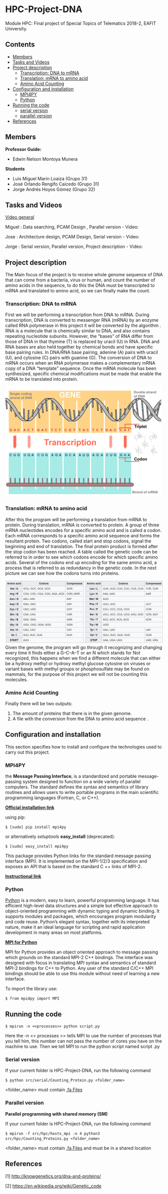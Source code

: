 # HPC-Project-DNA
Module HPC: Final project of Special Topics of Telematics 2018-2, EAFIT University.

## Contents

- [Members](#Members)
- [Tasks and Videos](#Tasks-and-Videos)
- [Project description](#Project-description)
	- [Transcription: DNA to mRNA](#Transcription-DNA-to-mRNA)
	- [Translation: mRNA to amino acid](#Translation-mRNA-to-amino-acid)
	- [Amino Acid Counting](#Amino-Acid-Counting)
- [Configuration and installation](#Configuration-and-installation)
	- [MPI4PY](#MPI4PY)
	- [Python](#Python)
- [Running the code](#Running-the-code)
	- [serial version](#serial-version)
	- [parallel version](#parallel-version)
- [References](#References)

## Members

**Professor Guide:**
- Edwin Nelson Montoya Munera

**Students**
- Luis Miguel Marín Loaiza (Grupo 31)
- José Orlando Rengifo Caicedo (Grupo 31)
- Jorge Andrés Hoyos Gómez (Grupo 32)

## Tasks and Videos

[Video general](https://youtu.be/O-7mL4kuajM)

Miguel : Data searching, PCAM Design , Parallel version -
Video:

Jose : Architecture design, PCAM Design, Serial version -
Video:

Jorge : Serial version, Parallel version, Project description -
Video: 

## Project description
The Main focus of the project is to receive whole genome sequence of DNA that can come from a bacteria, virus or human, and count the number of amino acids in the sequence, to do this the DNA must be transcripted to mRNA and translated to amino acid, so we can finally make the count.

### Transcription: DNA to mRNA

First we will be performing a transcription from DNA to mRNA. During transcription, DNA is converted to messenger RNA (mRNA) by an enzyme called RNA polymerase in this project it will be converted by the algorithm . RNA is a molecule that is chemically similar to DNA, and also contains repeating nucleotide subunits. However, the “bases” of RNA differ from those of DNA in that thymine (T) is replaced by uracil (U) in RNA. DNA and RNA bases are also held together by chemical bonds and have specific base pairing rules. In DNA/RNA base pairing, adenine (A) pairs with uracil (U), and cytosine (C) pairs with guanine (G). The conversion of DNA to mRNA occurs when an RNA polymerase makes a complementary mRNA copy of a DNA “template” sequence. Once the mRNA molecule has been synthesized, specific chemical modifications must be made that enable the mRNA to be translated into protein.

![Transcription](images/transcription.png)

### Translation: mRNA to amino acid 

After this the program will be performing a translation from mRNA to protein. During translation, mRNA is converted to protein. A group of three mRNA nucleotides encodes for a specific amino acid and is called a codon. Each mRNA corresponds to a specific amino acid sequence and forms the resultant protein. Two codons, called start and stop codons, signal the beginning and end of translation. The final protein product is formed after the stop codon has been reached. A table called the genetic code can be referred to in order to see which codons encode for which specific amino acids. Several of the codons end up encoding for the same amino acid, a process that is referred to as redundancy in the genetic code.
In the next picture we can see how the codons turns into proteins.

![Project description](images/geneticCode.PNG)
Given the genome, the program will go through it recognizing and changing every time it finds either a G–C–A–T or an N which stands for Not recognized, this happens when we find a different molecule that can either be a hydroxy methyl or hydroxy methyl glucose cytosine on viruses or variant bases with methyl groups or phosphosulfate may be found on mammals, for the purpose of this project we will not be counting this molecules.

### Amino Acid Counting
Finally there will be two outputs:
1. The amount of proteins that there is in the given genome.
2. A file with the conversion from the DNA to amino acid sequence .

## Configuration and installation

This section specifies how to install and configure the technologies used to carry out this project.

### MPI4PY

the **Message Passing Interface**, is a standardized and portable message-passing system designed to function on a wide variety of parallel computers. The standard defines the syntax and semantics of library routines and allows users to write portable programs in the main scientific programming languages (Fortran, C, or C++).

[**Official installation link**](https://pypi.org/project/mpi4py/)

using pip:
~~~
$ [sudo] pip install mpi4py
~~~

or alternatively _setuptools_  **easy_install** (deprecated):
~~~
$ [sudo] easy_install mpi4py
~~~

This package provides Python links for the standard message passing interface (MPI). It is implemented on the MPI-1/2/3 specification and exposes an API that is based on the standard C ++ links of MPI-2.




[**Instructional link**](https://rabernat.github.io/research_computing/parallel-programming-with-mpi-for-python.html)

### Python

[Python](https://www.python.org/) is a modern, easy to learn, powerful programming language. It has efficient high-level data structures and a simple but effective approach to object-oriented programming with dynamic typing and dynamic binding. It supports modules and packages, which encourages program modularity and code reuse. Python’s elegant syntax, together with its interpreted nature, make it an ideal language for scripting and rapid application development in many areas on most platforms.

[**MPI for Python**](https://mpi4py.readthedocs.io/en/stable/)

MPI for Python provides an object oriented approach to message passing which grounds on the standard MPI-2 C++ bindings. The interface was designed with focus in translating MPI syntax and semantics of standard MPI-2 bindings for C++ to Python. Any user of the standard C/C++ MPI bindings should be able to use this module without need of learning a new interface.

To import the library use:
~~~
$ from mpi4py import MPI
~~~

## Running the code

~~~
$ mpirun -n <<processes>> python script.py
~~~

Here the -n << processes >> tells MPI to use the number of processes that you tell him, this number can not pass the number of cores you have on the machine to use. Then we tell MPI to run the python script named script .py

### Serial version
If your current folder is HPC-Project-DNA, run the following command 
~~~
$ python src/serial/Counting_Protein.py <folder_name>
~~~
<folder_name> must contain  [.fa Files](data/Human_Genome.md)

### Parallel version

**Parallel programming with shared memory (SM)**

If your current folder is HPC-Project-DNA, run the following command 
~~~
$ mpirun -f src/hpc/hosts_mpi -n 4 python3 src/hpc/Counting_Proteins.py <folder_name>
~~~
<folder_name> must contain  [.fa Files](data/Human_Genome.md) and must be in a shared location

## References
[1] http://knowgenetics.org/dna-and-proteins/

[2] https://en.wikipedia.org/wiki/Genetic_code
<!--stackedit_data:
eyJoaXN0b3J5IjpbMjA1NDA1MTU1NCw4MzM4NzQ0OTMsLTg1OD
g2MzgwOCwtMTU3ODIzOTYyOSwtOTY5OTQzMDA4LC0xMTEyNTMw
MjYwLDc0NzE2MTYxMSwtMTExMjUzMDI2MCwtMzMyNzU0MTIwLC
04ODU3NTgxMTEsMjYxOTk0MTEyLC01Mzg5NjQxNTQsMTE2ODgw
MTY4NCwtMjg5OTY4MTQ0LC00MTk3Nzc2MTcsLTYyMDA1MzQyMS
wtNjE4MzEwMjE2LC00ODc1NDE2ODIsMTM3MDMwODI1MSw3NzQ1
ODI4ODNdfQ==
-->
